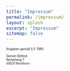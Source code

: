 ```yaml
---
title: "Impressum"
permalink: /impressum/
layout: splash
excerpt: "Impressum"
sitemap: false
---
```

<style>
 td {
    vertical-align: middle;
}
</style>

<p style="font-size:60%">Angaben gemäß &sect; 5 TMG:</p>
<p style="font-size:60%">Gerwin Böttick<br /> Kerbelweg 7<br /> 48531 Nordhorn </p>

